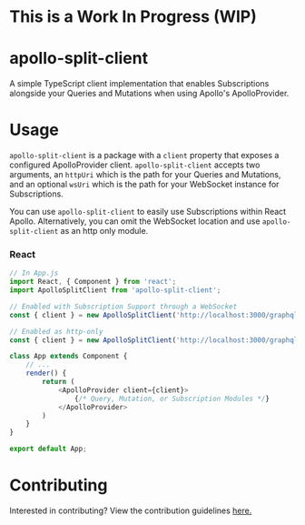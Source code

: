 # This is a Work In Progress (WIP)

# apollo-split-client

A simple TypeScript client implementation that enables Subscriptions alongside your Queries and Mutations when using Apollo's ApolloProvider.

# Usage

`apollo-split-client` is a package with a `client` property that exposes a configured ApolloProvider client. `apollo-split-client` accepts two arguments, an `httpUri` which is the path for your Queries and Mutations, and an optional `wsUri` which is the path for your WebSocket instance for Subscriptions.

You can use `apollo-split-client` to easily use Subscriptions within React Apollo. Alternatively, you can omit the WebSocket location and use `apollo-split-client` as an http only module.

### React

```javascript
// In App.js
import React, { Component } from 'react';
import ApolloSplitClient from 'apollo-split-client';

// Enabled with Subscription Support through a WebSocket
const { client } = new ApolloSplitClient('http://localhost:3000/graphql', 'ws://localhost:3000');

// Enabled as http-only
const { client } = new ApolloSplitClient('http://localhost:3000/graphql');

class App extends Component {
    // ...
    render() {
        return (
            <ApolloProvider client={client}>
                {/* Query, Mutation, or Subscription Modules */}
            </ApolloProvider>
        )
    }
}

export default App;
```

# Contributing

Interested in contributing? View the contribution guidelines <a href="/CONTRIBUTING.md">here.</a>
